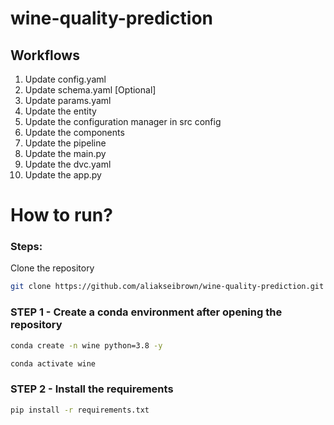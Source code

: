 # wine-quality-prediction


## Workflows
1. Update config.yaml
2. Update schema.yaml [Optional]
3. Update params.yaml
4. Update the entity
5. Update the configuration manager in src config
6. Update the components
7. Update the pipeline
8. Update the main.py
9. Update the dvc.yaml
10. Update the app.py

# How to run?
 
### Steps:

Clone the repository

```bash
git clone https://github.com/aliakseibrown/wine-quality-prediction.git
```

### STEP 1 - Create a conda environment after opening the repository

```bash
conda create -n wine python=3.8 -y
```

```bash
conda activate wine
```

### STEP 2 - Install the requirements
```bash
pip install -r requirements.txt
```
